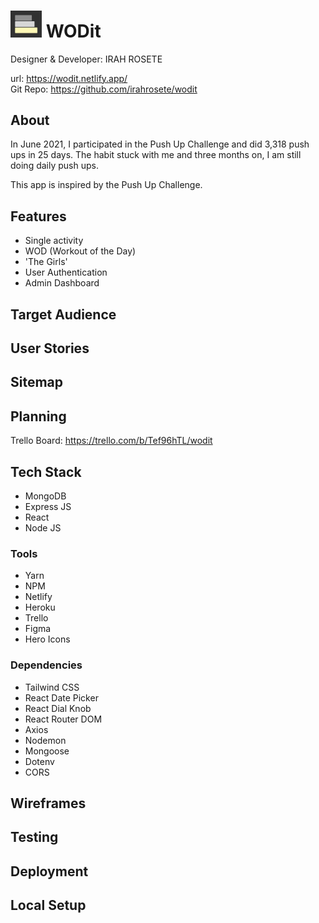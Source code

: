# <img src='./client/src/img/wodit-logo.jpg' alt='wodit logo' width='50' /> WODit

Designer & Developer: IRAH ROSETE

url: https://wodit.netlify.app/<br>
Git Repo: https://github.com/irahrosete/wodit

## About

In June 2021, I participated in the Push Up Challenge and did 3,318 push ups in 25 days. The habit stuck with me and three months on, I am still doing daily push ups.

This app is inspired by the Push Up Challenge.

## Features

- Single activity
- WOD (Workout of the Day)
- 'The Girls'
- User Authentication
- Admin Dashboard

## Target Audience

## User Stories

## Sitemap

## Planning

Trello Board: https://trello.com/b/Tef96hTL/wodit

## Tech Stack

- MongoDB
- Express JS
- React
- Node JS

### Tools

- Yarn
- NPM
- Netlify
- Heroku
- Trello
- Figma
- Hero Icons

### Dependencies

- Tailwind CSS
- React Date Picker
- React Dial Knob
- React Router DOM
- Axios
- Nodemon
- Mongoose
- Dotenv
- CORS

## Wireframes

## Testing

## Deployment

## Local Setup
